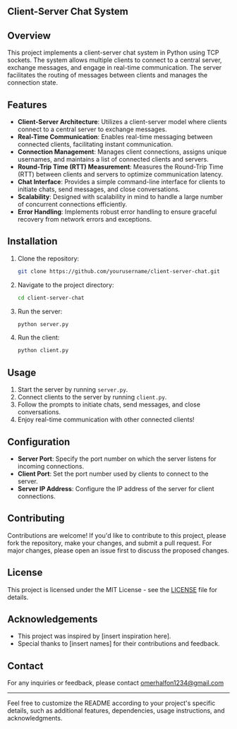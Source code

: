 
## Client-Server Chat System

## Overview

This project implements a client-server chat system in Python using TCP sockets. The system allows multiple clients to connect to a central server, exchange messages, and engage in real-time communication. The server facilitates the routing of messages between clients and manages the connection state.

## Features

- **Client-Server Architecture**: Utilizes a client-server model where clients connect to a central server to exchange messages.
- **Real-Time Communication**: Enables real-time messaging between connected clients, facilitating instant communication.
- **Connection Management**: Manages client connections, assigns unique usernames, and maintains a list of connected clients and servers.
- **Round-Trip Time (RTT) Measurement**: Measures the Round-Trip Time (RTT) between clients and servers to optimize communication latency.
- **Chat Interface**: Provides a simple command-line interface for clients to initiate chats, send messages, and close conversations.
- **Scalability**: Designed with scalability in mind to handle a large number of concurrent connections efficiently.
- **Error Handling**: Implements robust error handling to ensure graceful recovery from network errors and exceptions.

## Installation

1. Clone the repository:

   ```bash
   git clone https://github.com/yourusername/client-server-chat.git
   ```

2. Navigate to the project directory:

   ```bash
   cd client-server-chat
   ```

3. Run the server:

   ```bash
   python server.py
   ```

4. Run the client:

   ```bash
   python client.py
   ```

## Usage

1. Start the server by running `server.py`.
2. Connect clients to the server by running `client.py`.
3. Follow the prompts to initiate chats, send messages, and close conversations.
4. Enjoy real-time communication with other connected clients!

## Configuration

- **Server Port**: Specify the port number on which the server listens for incoming connections.
- **Client Port**: Set the port number used by clients to connect to the server.
- **Server IP Address**: Configure the IP address of the server for client connections.

## Contributing

Contributions are welcome! If you'd like to contribute to this project, please fork the repository, make your changes, and submit a pull request. For major changes, please open an issue first to discuss the proposed changes.

## License

This project is licensed under the MIT License - see the [LICENSE](LICENSE) file for details.

## Acknowledgements

- This project was inspired by [insert inspiration here].
- Special thanks to [insert names] for their contributions and feedback.

## Contact

For any inquiries or feedback, please contact omerhalfon1234@gmail.com

---

Feel free to customize the README according to your project's specific details, such as additional features, dependencies, usage instructions, and acknowledgments.
